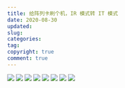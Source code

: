 ```yaml
---
title: 给阵列卡刷个机，IR 模式转 IT 模式
date: 2020-08-30
updated:
slug:
categories:
tag:
copyright: true
comment: true
---
```




![](img/20200828_202756383_iOS.jpg)
![](img/20200828_202923017_iOS.jpg)
![](img/20200828_202948987_iOS.jpg)
![](img/20200828_203202392_iOS.jpg)
![](img/20200828_203215441_iOS.jpg)
![](img/20200830_043511062_iOS.jpg)
![](img/20200830_043744506_iOS.jpg)
![](img/20200830_044455561_iOS.jpg)